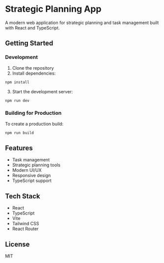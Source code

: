 # Strategic Planning App

A modern web application for strategic planning and task management built with React and TypeScript.

## Getting Started

### Development

1. Clone the repository
2. Install dependencies:
```bash
npm install
```
3. Start the development server:
```bash
npm run dev
```

### Building for Production

To create a production build:

```bash
npm run build
```

## Features

- Task management
- Strategic planning tools
- Modern UI/UX
- Responsive design
- TypeScript support

## Tech Stack

- React
- TypeScript
- Vite
- Tailwind CSS
- React Router

## License

MIT
